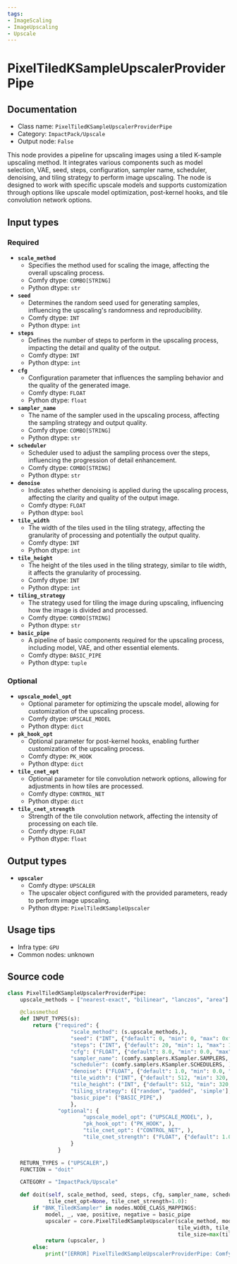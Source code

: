 ```yaml
---
tags:
- ImageScaling
- ImageUpscaling
- Upscale
---
```


# PixelTiledKSampleUpscalerProviderPipe
## Documentation
- Class name: `PixelTiledKSampleUpscalerProviderPipe`
- Category: `ImpactPack/Upscale`
- Output node: `False`

This node provides a pipeline for upscaling images using a tiled K-sample upscaling method. It integrates various components such as model selection, VAE, seed, steps, configuration, sampler name, scheduler, denoising, and tiling strategy to perform image upscaling. The node is designed to work with specific upscale models and supports customization through options like upscale model optimization, post-kernel hooks, and tile convolution network options.
## Input types
### Required
- **`scale_method`**
    - Specifies the method used for scaling the image, affecting the overall upscaling process.
    - Comfy dtype: `COMBO[STRING]`
    - Python dtype: `str`
- **`seed`**
    - Determines the random seed used for generating samples, influencing the upscaling's randomness and reproducibility.
    - Comfy dtype: `INT`
    - Python dtype: `int`
- **`steps`**
    - Defines the number of steps to perform in the upscaling process, impacting the detail and quality of the output.
    - Comfy dtype: `INT`
    - Python dtype: `int`
- **`cfg`**
    - Configuration parameter that influences the sampling behavior and the quality of the generated image.
    - Comfy dtype: `FLOAT`
    - Python dtype: `float`
- **`sampler_name`**
    - The name of the sampler used in the upscaling process, affecting the sampling strategy and output quality.
    - Comfy dtype: `COMBO[STRING]`
    - Python dtype: `str`
- **`scheduler`**
    - Scheduler used to adjust the sampling process over the steps, influencing the progression of detail enhancement.
    - Comfy dtype: `COMBO[STRING]`
    - Python dtype: `str`
- **`denoise`**
    - Indicates whether denoising is applied during the upscaling process, affecting the clarity and quality of the output image.
    - Comfy dtype: `FLOAT`
    - Python dtype: `bool`
- **`tile_width`**
    - The width of the tiles used in the tiling strategy, affecting the granularity of processing and potentially the output quality.
    - Comfy dtype: `INT`
    - Python dtype: `int`
- **`tile_height`**
    - The height of the tiles used in the tiling strategy, similar to tile width, it affects the granularity of processing.
    - Comfy dtype: `INT`
    - Python dtype: `int`
- **`tiling_strategy`**
    - The strategy used for tiling the image during upscaling, influencing how the image is divided and processed.
    - Comfy dtype: `COMBO[STRING]`
    - Python dtype: `str`
- **`basic_pipe`**
    - A pipeline of basic components required for the upscaling process, including model, VAE, and other essential elements.
    - Comfy dtype: `BASIC_PIPE`
    - Python dtype: `tuple`
### Optional
- **`upscale_model_opt`**
    - Optional parameter for optimizing the upscale model, allowing for customization of the upscaling process.
    - Comfy dtype: `UPSCALE_MODEL`
    - Python dtype: `dict`
- **`pk_hook_opt`**
    - Optional parameter for post-kernel hooks, enabling further customization of the upscaling process.
    - Comfy dtype: `PK_HOOK`
    - Python dtype: `dict`
- **`tile_cnet_opt`**
    - Optional parameter for tile convolution network options, allowing for adjustments in how tiles are processed.
    - Comfy dtype: `CONTROL_NET`
    - Python dtype: `dict`
- **`tile_cnet_strength`**
    - Strength of the tile convolution network, affecting the intensity of processing on each tile.
    - Comfy dtype: `FLOAT`
    - Python dtype: `float`
## Output types
- **`upscaler`**
    - Comfy dtype: `UPSCALER`
    - The upscaler object configured with the provided parameters, ready to perform image upscaling.
    - Python dtype: `PixelTiledKSampleUpscaler`
## Usage tips
- Infra type: `GPU`
- Common nodes: unknown


## Source code
```python
class PixelTiledKSampleUpscalerProviderPipe:
    upscale_methods = ["nearest-exact", "bilinear", "lanczos", "area"]

    @classmethod
    def INPUT_TYPES(s):
        return {"required": {
                    "scale_method": (s.upscale_methods,),
                    "seed": ("INT", {"default": 0, "min": 0, "max": 0xffffffffffffffff}),
                    "steps": ("INT", {"default": 20, "min": 1, "max": 10000}),
                    "cfg": ("FLOAT", {"default": 8.0, "min": 0.0, "max": 100.0}),
                    "sampler_name": (comfy.samplers.KSampler.SAMPLERS, ),
                    "scheduler": (comfy.samplers.KSampler.SCHEDULERS, ),
                    "denoise": ("FLOAT", {"default": 1.0, "min": 0.0, "max": 1.0, "step": 0.01}),
                    "tile_width": ("INT", {"default": 512, "min": 320, "max": MAX_RESOLUTION, "step": 64}),
                    "tile_height": ("INT", {"default": 512, "min": 320, "max": MAX_RESOLUTION, "step": 64}),
                    "tiling_strategy": (["random", "padded", 'simple'], ),
                    "basic_pipe": ("BASIC_PIPE",)
                    },
                "optional": {
                        "upscale_model_opt": ("UPSCALE_MODEL", ),
                        "pk_hook_opt": ("PK_HOOK", ),
                        "tile_cnet_opt": ("CONTROL_NET", ),
                        "tile_cnet_strength": ("FLOAT", {"default": 1.0, "min": 0.0, "max": 1.0, "step": 0.01}),
                    }
                }

    RETURN_TYPES = ("UPSCALER",)
    FUNCTION = "doit"

    CATEGORY = "ImpactPack/Upscale"

    def doit(self, scale_method, seed, steps, cfg, sampler_name, scheduler, denoise, tile_width, tile_height, tiling_strategy, basic_pipe, upscale_model_opt=None, pk_hook_opt=None,
             tile_cnet_opt=None, tile_cnet_strength=1.0):
        if "BNK_TiledKSampler" in nodes.NODE_CLASS_MAPPINGS:
            model, _, vae, positive, negative = basic_pipe
            upscaler = core.PixelTiledKSampleUpscaler(scale_method, model, vae, seed, steps, cfg, sampler_name, scheduler, positive, negative, denoise,
                                                      tile_width, tile_height, tiling_strategy, upscale_model_opt, pk_hook_opt, tile_cnet_opt,
                                                      tile_size=max(tile_width, tile_height), tile_cnet_strength=tile_cnet_strength)
            return (upscaler, )
        else:
            print("[ERROR] PixelTiledKSampleUpscalerProviderPipe: ComfyUI_TiledKSampler custom node isn't installed. You must install BlenderNeko/ComfyUI_TiledKSampler extension to use this node.")

```
